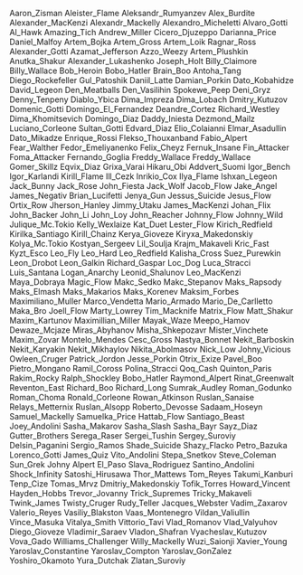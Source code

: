 Aaron_Zisman
Aleister_Flame
Aleksandr_Rumyanzev
Alex_Burdite
Alexander_MacKenzi
Alexandr_Mackelly
Alexandro_Micheletti
Alvaro_Gotti
Al_Hawk
Amazing_Tich
Andrew_Miller
Cicero_Djuzeppo
Darianna_Price
Daniel_Malfoy
Artem_Bojka
Artem_Gross
Artem_Loik
Ragnar_Ross
Alexander_Gotti
Azamat_Jefferson
Azzo_Weezy
Artem_Plushkin
Anutka_Shakur
Alexander_Lukashenko
Joseph_Holt
Billy_Claimore
Billy_Wallace
Bob_Heroin
Bobo_Hatler 
Brain_Boo 
Antoha_Tang
Diego_Rockefeller
Gul_Patoshik
Daniil_Latte
Damian_Porkin
Dato_Kobahidze
David_Legeon
Den_Meatballs
Den_Vasilihin
Spokewe_Peep
Deni_Gryz
Denny_Tenpeny
Diablo_Ybica
Dima_Impreza 
Dima_Lobach
Dmitry_Kutuzov
Domenic_Gotti
Domingo_El_Fernandez
Deandre_Cortez
Richard_Westley
Dima_Khomitsevich
Domingo_Diaz
Daddy_Iniesta
Dezmond_Mailz
Luciano_Corleone
Sultan_Gotti
Edvard_Diaz
Elio_Colaianni
Elmar_Asadullin
Dato_Mikadze
Enrique_Rossi
Flekso_Thouxanband
Fabio_Alpert
Fear_Walther 
Fedor_Emeliyanenko
Felix_Cheyz
Fernuk_Insane
Fin_Attacker
Foma_Attacker
Fernando_Goglia
Freddy_Wallace
Freddy_Wallace
Gomer_Skillz
Eqvix_Diaz
Grixa_Varai
Hikaru_Obi
Addvert_Suomi
Igor_Bench
Igor_Karlandi
Kirill_Flame
Ill_Cezk
Inrikio_Cox
Ilya_Flame
Ishxan_Legeon
Jack_Bunny
Jack_Rose
John_Fiesta
Jack_Wolf
Jacob_Flow
Jake_Angel
James_Negativ
Brian_Lucifetti
Jenya_Gun
Jessus_Suicide
Jesus_Flow
Ortix_Row
Jherson_Hanley
Jimmy_Utaku
James_MacKenzi
Johan_Flix
John_Backer
John_Li
John_Loy
John_Reacher
Johnny_Flow
Johnny_Wild
Julique_Mc.Tokio
Kelly_Wexlaize
Kat_Duet
Lester_Flow
Kirich_Redfield
Kirilka_Santiago
Kirill_Chainz
Kerya_Gioveze
Kiryxa_Makedonskiy
Kolya_Mc.Tokio
Kostyan_Sergeev
Lil_Soulja
Krajm_Makaveli
Kric_Fast
Kyzt_Esco
Leo_Fly
Leo_Hard
Leo_Redfield
Kalisha_Cross
Suez_Purewkin
Leon_Drobot 
Leon_Galkin
Richard_Gaspar
Loc_Dog
Luca_Stracci
Luis_Santana
Logan_Anarchy
Leonid_Shalunov
Leo_MacKenzi
Maya_Dobraya
Magic_Flow
Makc_Sedko
Makc_Stepanov
Maks_Rapsody
Maks_Elmash
Maks_Makarios
Maks_Korenev
Maksim_Forbes
Maximiliano_Muller
Marco_Vendetta
Mario_Armado
Mario_De_Carlletto
Maka_Bro
Joell_Flow
Marty_Lowrey
Tim_Macknife
Matrix_Flow
Matt_Shakur
Maxim_Kartunov
Maximillian_Miller
Mayak_Waze
Meepo_Hamov
Dewaze_Mcjaze
Miras_Abyhanov
Misha_Shkepozavr
Mister_Vinchete
Maxim_Zovar
Montelo_Mendes
Cesc_Gross
Nastya_Bonnet
Nekit_Barboskin
Nekit_Karyakin
Nekit_Mikhaylov
Nikita_Abolmasov
Nick_Low
Johny_Vicious
Owleen_Cruger
Patrick_Jordon
Jesse_Porkin
Otrix_Exize
Pavel_Boo
Pietro_Mongano
Ramil_Coross
Polina_Stracci
Qoq_Cash
Quinton_Paris
Rakim_Rocky
Ralph_Shockley
Bobo_Hatler
Raymond_Alpert
Rinat_Greenwalt
Reventon_East
Richard_Boo
Richard_Long
Sumrak_Audley
Roman_Godunko
Roman_Choma
Ronald_Corleone
Rowan_Atkinson
Ruslan_Sanaise
Relays_Metternix
Ruslan_Alsopp
Roberto_Devosse
Sadaam_Hoseyn
Samuel_Mackelly
Samuelka_Price
Hattab_Flow
Santiago_Beast
Joey_Andolini
Sasha_Makarov
Sasha_Slash
Sasha_Bayr
Sayz_Diaz
Gutter_Brothers
Serega_Raser
Sergei_Tushin
Sergey_Suroviy
Delsin_Paganini
Sergio_Ramos
Shade_Suicide
Shazy_Flacko
Petro_Bazuka
Lorenco_Gotti
James_Quiz
Vito_Andolini
Stepa_Snetkov
Steve_Coleman
Sun_Grek
Johny Alpert
El_Paso
Slava_Rodriguez
Santino_Andolini
Shock_Infinity
Satoshi_Hirusawa
Thor_Mattews
Tom_Reyes
Takumi_Kanburi
Tenp_Cize
Tomas_Mrvz
Dmitriy_Makedonskiy
Tofik_Torres
Howard_Vincent
Hayden_Hobbs
Trevor_Jovanny
Trick_Supremes
Tricky_Makaveli
Twink_James
Twisty_Cruger
Rudy_Teller
Jacques_Webster
Vadim_Zaxarov
Valerio_Reyes
Vasiliy_Blakston
Vaas_Montenegro
Vildan_Valiullin
Vince_Masuka
Vitalya_Smith
Vittorio_Tavi
Vlad_Romanov
Vlad_Valyuhov
Diego_Gioveze
Vladimir_Saraev
Vladon_Shafran
Vyacheslav_Kutuzov
Vova_Gado
Williams_Challenger
Willy_Mackelly
Wuzi_Saionji
Xavier_Young
Yaroslav_Constantine
Yaroslav_Compton
Yaroslav_GonZalez
Yoshiro_Okamoto
Yura_Dutchak
Zlatan_Suroviy
